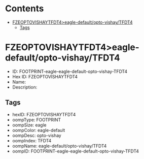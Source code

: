 



Contents
========

* [FZEOPTOVISHAYTFDT4>eagle-default/opto-vishay/TFDT4](#fzeoptovishaytfdt4eagle-defaultopto-vishaytfdt4)
	* [Tags](#tags)

# FZEOPTOVISHAYTFDT4>eagle-default/opto-vishay/TFDT4

- ID: FOOTPRINT-eagle-eagle-default-opto-vishay-TFDT4
- Hex ID: FZEOPTOVISHAYTFDT4
- Name: 
- Description: 

## Tags

- hexID: FZEOPTOVISHAYTFDT4
- oompType: FOOTPRINT
- oompSize: eagle
- oompColor: eagle-default
- oompDesc: opto-vishay
- oompIndex: TFDT4
- oompName: eagle-default/opto-vishay/TFDT4
- oompID: FOOTPRINT-eagle-eagle-default-opto-vishay-TFDT4
